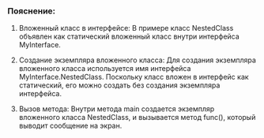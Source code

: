 ### Пояснение:
1. Вложенный класс в интерфейсе: В примере класс NestedClass объявлен как статический вложенный класс внутри интерфейса MyInterface.

2. Создание экземпляра вложенного класса: Для создания экземпляра вложенного класса используется имя интерфейса MyInterface.NestedClass. Поскольку класс вложен в интерфейс как статический, его можно создать без создания экземпляра интерфейса.

3. Вызов метода: Внутри метода main создается экземпляр вложенного класса NestedClass, и вызывается метод func(), который выводит сообщение на экран.
